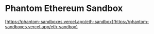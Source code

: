 # Phantom Ethereum Sandbox

[https://phantom-sandboxes.vercel.app/eth-sandbox](https://phantom-sandboxes.vercel.app/eth-sandbox)
